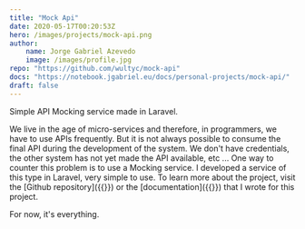 ```yaml
---
title: "Mock Api"
date: 2020-05-17T00:20:53Z
hero: /images/projects/mock-api.png
author:
    name: Jorge Gabriel Azevedo
    image: /images/profile.jpg
repo: "https://github.com/wultyc/mock-api"
docs: "https://notebook.jgabriel.eu/docs/personal-projects/mock-api/"
draft: false
---
```

Simple API Mocking service made in Laravel.
<!--more-->
We live in the age of micro-services and therefore, in programmers, we have to use APIs frequently. But it is not always possible to consume the final API during the development of the system. We don't have credentials, the other system has not yet made the API available, etc ...
One way to counter this problem is to use a Mocking service. I developed a service of this type in Laravel, very simple to use.
To learn more about the project, visit the [Github repository]({{<param repo>}}) or the [documentation]({{<param docs>}}) that I wrote for this project.

For now, it's everything.